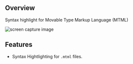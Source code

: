 ## Overview

Syntax highlight for Movable Type Markup Language (MTML)

<p><img src="https://github.com/yupyom/vscode-movabletype/raw/master/images/screencapture.png" alt="screen capture image"></p>

## Features

- Syntax Hightlighting for `.mtml` files.
